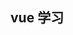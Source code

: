 <!--
 * @Author: Brightness
 * @Date: 2021-04-25 18:58:50
 * @LastEditors: Brightness
 * @LastEditTime: 2021-04-25 19:07:14
 * @Description:vue相关
-->

## vue 学习
